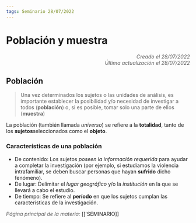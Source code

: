 ```yaml
---
tags: Seminario 28/07/2022
---
```


# Población y muestra
<div style="text-align: right; opacity: 0.7; font-style: italic;">Creado el 28/07/2022</div>
<div style="text-align: right; opacity: 0.7; font-style: italic;">Última actualización el 28/07/2022</div>

## Población

> Una vez determinados los sujetos o las unidades de análisis, es importante establecer la posibilidad y/o necesidad de investigar a todos (**población**) o, si es posible, tomar solo una parte de ellos (**muestra**)

La población (también llamada *universo*) se refiere a la **totalidad**, tanto de los **sujetos**seleccionados como el **objeto**.

### Características de una población

- De contenido: Los sujetos *poseen la información requerida* para ayudar a completar la investigación (por ejemplo, si estudiamos la violencia intrafamiliar, se deben buscar personas que hayan **sufrido** dicho fenómeno).
- De lugar: Delimitar el *lugar geográfico* y/o la *institución* en la que se llevará a cabo el estudio.
- De tiempo: Se refiere al **período** en que los sujetos cumplan las características de la investigación.

<span style="opacity: 0.7; font-style: italic;">Página principal de la materia:</span> [['SEMINARIO]]